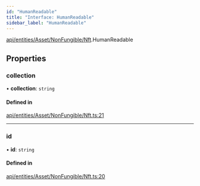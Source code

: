 ```yaml
---
id: "HumanReadable"
title: "Interface: HumanReadable"
sidebar_label: "HumanReadable"
---
```


[api/entities/Asset/NonFungible/Nft](../../../../../../../modules/API/Entities/Asset/NonFungible/Nft/Nft.md).HumanReadable

## Properties

### collection

• **collection**: `string`

#### Defined in

[api/entities/Asset/NonFungible/Nft.ts:21](https://github.com/PolymeshAssociation/polymesh-sdk/blob/b6f9fb883/src/api/entities/Asset/NonFungible/Nft.ts#L21)

___

### id

• **id**: `string`

#### Defined in

[api/entities/Asset/NonFungible/Nft.ts:20](https://github.com/PolymeshAssociation/polymesh-sdk/blob/b6f9fb883/src/api/entities/Asset/NonFungible/Nft.ts#L20)
